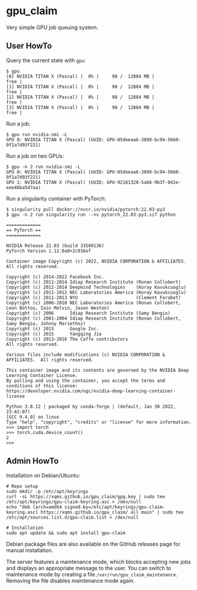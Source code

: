 gpu_claim
=========

Very simple GPU job queuing system.

User HowTo
----------

Query the current state with `gpu`:

```console
$ gpu
[0] NVIDIA TITAN X (Pascal) |  0% |     98 /  12884 MB |                  free |
[1] NVIDIA TITAN X (Pascal) |  0% |     98 /  12884 MB |                  free |
[2] NVIDIA TITAN X (Pascal) |  0% |     98 /  12884 MB |                  free |
[3] NVIDIA TITAN X (Pascal) |  0% |     98 /  12884 MB |                  free |
```

Run a job:

```console
$ gpu run nvidia-smi -L
GPU 0: NVIDIA TITAN X (Pascal) (UUID: GPU-05deeaa6-3899-bc94-5660-0f1a7d93f221)
```

Run a job on two GPUs:

```console
$ gpu -n 2 run nvidia-smi -L
GPU 0: NVIDIA TITAN X (Pascal) (UUID: GPU-05deeaa6-3899-bc94-5660-0f1a7d93f221)
GPU 1: NVIDIA TITAN X (Pascal) (UUID: GPU-92161328-5ab6-9b3f-042e-eee46ba5d7aa)
```

Run a singularity container with PyTorch:

```console
$ singularity pull docker://nvcr.io/nvidia/pytorch:22.03-py3
$ gpu -n 2 run singularity run --nv pytorch_22.03-py3.sif python

=============
== PyTorch ==
=============

NVIDIA Release 22.03 (build 33569136)
PyTorch Version 1.12.0a0+2c916ef

Container image Copyright (c) 2022, NVIDIA CORPORATION & AFFILIATES. All rights reserved.

Copyright (c) 2014-2022 Facebook Inc.
Copyright (c) 2011-2014 Idiap Research Institute (Ronan Collobert)
Copyright (c) 2012-2014 Deepmind Technologies    (Koray Kavukcuoglu)
Copyright (c) 2011-2012 NEC Laboratories America (Koray Kavukcuoglu)
Copyright (c) 2011-2013 NYU                      (Clement Farabet)
Copyright (c) 2006-2010 NEC Laboratories America (Ronan Collobert, Leon Bottou, Iain Melvin, Jason Weston)
Copyright (c) 2006      Idiap Research Institute (Samy Bengio)
Copyright (c) 2001-2004 Idiap Research Institute (Ronan Collobert, Samy Bengio, Johnny Mariethoz)
Copyright (c) 2015      Google Inc.
Copyright (c) 2015      Yangqing Jia
Copyright (c) 2013-2016 The Caffe contributors
All rights reserved.

Various files include modifications (c) NVIDIA CORPORATION & AFFILIATES.  All rights reserved.

This container image and its contents are governed by the NVIDIA Deep Learning Container License.
By pulling and using the container, you accept the terms and conditions of this license:
https://developer.nvidia.com/ngc/nvidia-deep-learning-container-license

Python 3.8.12 | packaged by conda-forge | (default, Jan 30 2022, 23:42:07)
[GCC 9.4.0] on linux
Type "help", "copyright", "credits" or "license" for more information.
>>> import torch
>>> torch.cuda.device_count()
2
>>>
```

Admin HowTo
-----------

Installation on Debian/Ubuntu:
```
# Repo setup
sudo mkdir -p /etc/apt/keyrings
curl -sL https://xqms.github.io/gpu_claim/gpg.key | sudo tee /etc/apt/keyrings/gpu-claim-keyring.asc > /dev/null
echo "deb [arch=amd64 signed-by=/etc/apt/keyrings/gpu-claim-keyring.asc] https://xqms.github.io/gpu_claim/ all main" | sudo tee /etc/apt/sources.list.d/gpu-claim.list > /dev/null

# Installation
sudo apt update && sudo apt install gpu-claim
```

Debian package files are also available on the GitHub releases page for manual installation.

The server features a maintenance mode, which blocks accepting new jobs
and displays an appropriate message to the user. You can switch to
maintenance mode by creating a file `/var/run/gpu_claim_maintenance`.
Removing the file disables maintenance mode again.
